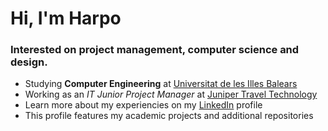 <h1>Hi, I'm Harpo</h1>
<h3>Interested on project management, computer science and design.</h3>

- Studying **Computer Engineering** at [Universitat de les Illes Balears](https://www.uib.eu/Learn/estudis-de-grau/grau/informatica/GIN3-P/)
- Working as an *IT Junior Project Manager* at [Juniper Travel Technology](https://ejuniper.com/es/)
- Learn more about my experiencies on my [LinkedIn](https://www.linkedin.com/in/helveticka) profile
- This profile features my academic projects and additional repositories
